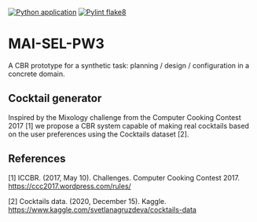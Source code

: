 [![Python application](https://github.com/Estela23/MAI-SEL-PW3/actions/workflows/python-app.yml/badge.svg?branch=main)](https://github.com/Estela23/MAI-SEL-PW3/actions/workflows/python-app.yml)
[![Pylint flake8](https://github.com/Estela23/MAI-SEL-PW3/actions/workflows/python-lint.yml/badge.svg)](https://github.com/Estela23/MAI-SEL-PW3/actions/workflows/python-lint.yml)

# MAI-SEL-PW3
A CBR prototype for a synthetic task: planning / design / configuration in a concrete domain.

## Cocktail generator
Inspired by the Mixology challenge from the Computer Cooking Contest 2017 [1] we propose a CBR system
capable of making real cocktails based on the user preferences using the Cocktails dataset [2].


## References
[1] ICCBR. (2017, May 10). Challenges. Computer Cooking Contest 2017. https://ccc2017.wordpress.com/rules/

[2] Cocktails data. (2020, December 15). Kaggle. https://www.kaggle.com/svetlanagruzdeva/cocktails-data

